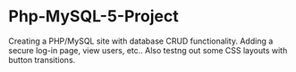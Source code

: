 # Php-MySQL-5-Project

Creating a PHP/MySQL site with database CRUD functionality. Adding a secure log-in page, view users, etc.. Also testng out some CSS layouts with button transitions.
